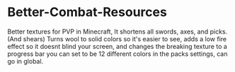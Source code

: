 # Better-Combat-Resources
Better textures for PVP in Minecraft, It shortens all swords, axes, and picks. (And shears) Turns wool to solid colors so it's easier to see, adds a low fire effect so it doesnt blind your screen, and changes the breaking texture to a progress bar you can set to be 12 different colors in the packs settings, can go in global.
